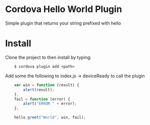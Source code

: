 # Cordova Hello World Plugin

Simple plugin that returns your string prefixed with hello

# Install
Clone the project to <path> then install by typing:

```
    $ cordova plugin add <path>
```

Add some the following to index.js -> deviceReady to call the plugin

```js
	var	win = function (result) {
        alert(result);		
    }, 
    fail = function (error) {
        alert("ERROR " + error);
    };

	hello.greet("World", win, fail);
```